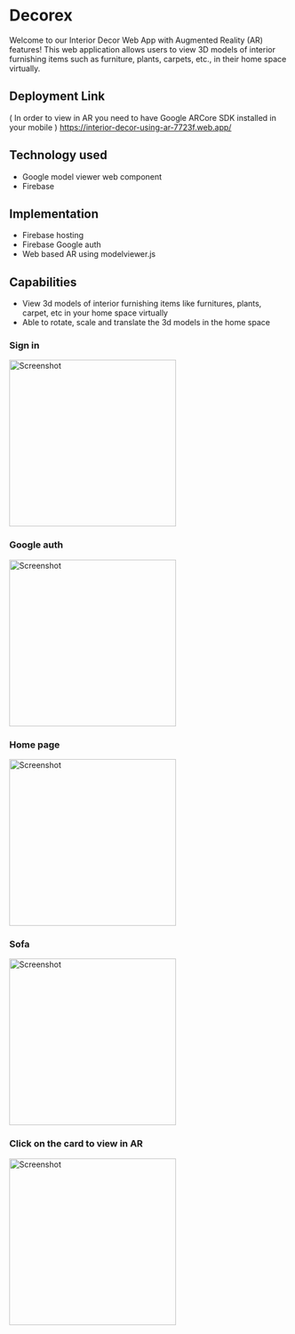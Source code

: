 # Decorex
Welcome to our Interior Decor Web App with Augmented Reality (AR) features! This web application allows users to view 3D models of interior furnishing items such as furniture, plants, carpets, etc., in their home space virtually. 

## Deployment Link 
( In order to view in AR you need to have Google ARCore SDK installed in your mobile )
https://interior-decor-using-ar-7723f.web.app/

## Technology used
- Google model viewer web component
- Firebase
   
## Implementation
- Firebase hosting
- Firebase Google auth
- Web based AR using modelviewer.js
   
## Capabilities
- View 3d models of interior furnishing items like furnitures, plants, carpet, etc in your home space virtually
- Able to rotate, scale and translate the 3d models in the home space
   
### Sign in
<img src="https://github.com/AzimAhmedBijapur/Decorex/assets/104296616/7f6d5e79-b8df-4a97-afe5-abe3022e6667" alt="Screenshot" width="300">

### Google auth
<img src="https://github.com/AzimAhmedBijapur/Decorex/assets/104296616/f6e1669f-841a-4d5b-aa84-2e3d100dbef3" alt="Screenshot" width="300">

### Home page
<img src="https://github.com/AzimAhmedBijapur/Decorex/assets/104296616/a7aeed0b-f807-40b5-8731-41a130677960" alt="Screenshot" width="300">

### Sofa
<img src="https://github.com/AzimAhmedBijapur/Decorex/assets/104296616/e2c60ac8-c7b8-4aed-a91f-07640c17be18" alt="Screenshot" width="300">

### Click on the card to view in AR
<img src="https://github.com/AzimAhmedBijapur/Decorex/assets/104296616/47f99afa-41ac-4acf-abe3-db243b88f0e8" alt="Screenshot" width="300">
